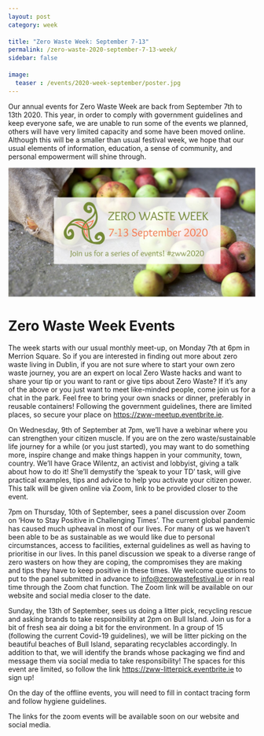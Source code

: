 ```yaml
---
layout: post
category: week

title: "Zero Waste Week: September 7-13"
permalink: /zero-waste-2020-september-7-13-week/
sidebar: false

image:
  teaser : /events/2020-week-september/poster.jpg
---
```


Our annual events for Zero Waste Week are back from September 7th to 13th 2020. This year, in order to comply with government guidelines and keep everyone safe, we are unable to run some of the events we planned, others will have very limited capacity and some have been moved online. Although this will be a smaller than usual festival week, we hope that our usual elements of information, education, a sense of community, and personal empowerment will shine through.

![September 7-13](/images/events/2020-week-september/poster.jpg)

# Zero Waste Week Events

The week starts with our usual monthly meet-up, on Monday 7th at 6pm in Merrion Square. So if you are interested in finding out more about zero waste living in Dublin, if you are not sure where to start your own zero waste journey, you are an expert on local Zero Waste hacks and want to share your tip or you want to rant or give tips about Zero Waste? If it’s any of the above or you just want to meet like-minded people, come join us for a chat in the park. Feel free to bring your own snacks or dinner, preferably in reusable containers!  Following the government guidelines, there are limited places, so secure your place on https://zww-meetup.eventbrite.ie. 

On Wednesday, 9th of September at 7pm, we’ll have a webinar where you can strengthen your citizen muscle. If you are on the zero waste/sustainable life journey for a while (or you just started), you may want to do something more, inspire change and make things happen in your community, town, country. We’ll have Grace Wilentz, an activist and lobbyist, giving a talk about how to do it! She’ll demystify the ‘speak to your TD’ task, will give practical examples, tips and advice to help you activate your citizen power. This talk will be given online via Zoom, link to be provided closer to the event. 

7pm on Thursday, 10th of September, sees a panel discussion over Zoom on ‘How to Stay Positive in Challenging Times’. The current global pandemic has caused much upheaval in most of our lives. For many of us we haven’t been able to be as sustainable as we would like due to personal circumstances, access to facilities, external guidelines as well as having to prioritise in our lives. In this panel discussion we speak to a diverse range of zero wasters on how they are coping, the compromises they are making and tips they have to keep positive in these times. We welcome questions to put to the panel submitted in advance to info@zerowastefestival.ie or in real time through the Zoom chat function. The Zoom link will be available on our website and social media closer to the date. 

Sunday, the 13th of September, sees us doing a litter pick, recycling rescue and asking brands to take responsibility at 2pm on Bull Island. Join us for a bit of fresh sea air doing a bit for the environment. In a group of 15 (following the current Covid-19 guidelines), we will be litter picking on the beautiful beaches of Bull Island, separating recyclables accordingly. In addition to that, we will identify the brands whose packaging we find and message them via social media to take responsibility! The spaces for this event are limited, so follow the link https://zww-litterpick.eventbrite.ie to sign up! 

On the day of the offline events, you will need to fill in contact tracing form and follow hygiene guidelines.

The links for the zoom events will be available soon on our website and social media.

